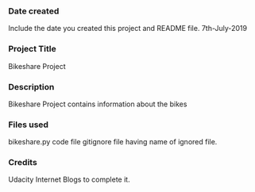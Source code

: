 ### Date created
Include the date you created this project and README file.
7th-July-2019

### Project Title
Bikeshare Project

### Description
Bikeshare Project contains information about the bikes

### Files used
bikeshare.py code file
gitignore file having name of ignored file.

### Credits
Udacity
Internet Blogs to complete it.